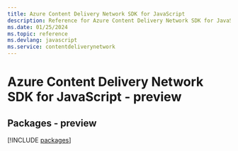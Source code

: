 ```yaml
---
title: Azure Content Delivery Network SDK for JavaScript
description: Reference for Azure Content Delivery Network SDK for JavaScript
ms.date: 01/25/2024
ms.topic: reference
ms.devlang: javascript
ms.service: contentdeliverynetwork
---
```

# Azure Content Delivery Network SDK for JavaScript - preview
## Packages - preview
[!INCLUDE [packages](content-delivery-network-index.md)]